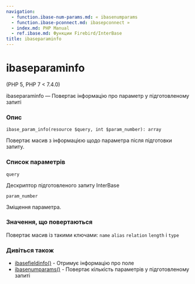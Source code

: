 ```yaml
---
navigation:
  - function.ibase-num-params.md: « ibasenumparams
  - function.ibase-pconnect.md: ibasepconnect »
  - index.md: PHP Manual
  - ref.ibase.md: Функции Firebird/InterBase
title: ibaseparaminfo
---
```

# ibaseparaminfo

(PHP 5, PHP 7 < 7.4.0)

ibaseparaminfo — Повертає інформацію про параметр у підготовленому запиті

### Опис

```methodsynopsis
ibase_param_info(resource $query, int $param_number): array
```

Повертає масив з інформацією щодо параметра після підготовки запиту.

### Список параметрів

`query`

Дескриптор підготовленого запиту InterBase

`param_number`

Зміщення параметра.

### Значення, що повертаються

Повертає масив із такими ключами: `name` `alias` `relation` `length` і `type`

### Дивіться також

-   [ibasefieldinfo()](function.ibase-field-info.md) - Отримує інформацію про поле
-   [ibasenumparams()](function.ibase-num-params.md) - Повертає кількість параметрів у підготовленому запиті
